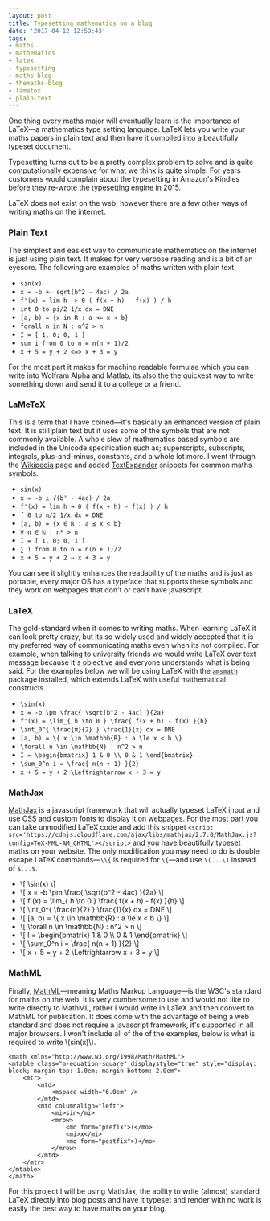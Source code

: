 ```yaml
---
layout: post
title: Typesetting mathematics on a blog
date: '2017-04-12 12:59:43'
tags:
- maths
- mathematics
- latex
- typesetting
- maths-blog
- themaths-blog
- lametex
- plain-text
---
```


One thing every maths major will eventually learn is the importance of LaTeX—a mathematics type setting language. LaTeX lets you write your maths papers in plain text and then have it compiled into a beautifully typeset document.

Typesetting turns out to be a pretty complex problem to solve and is quite computationally expensive for what we think is quite simple. For years customers would complain about the typesetting in Amazon's Kindles before they re-wrote the typesetting engine in 2015. 

LaTeX does not exist on the web, however there are a few other ways of writing maths on the internet.

### Plain Text

The simplest and easiest way to communicate mathematics on the internet is just using plain text. It makes for very verbose reading and is a bit of an eyesore. The following are examples of maths written with plain text.

* `sin(x)`
* `x = -b +- sqrt(b^2 - 4ac) / 2a`
* `f'(x) = lim h -> 0 ( f(x + h) - f(x) ) / h`
* `int 0 to pi/2 1/x dx = DNE`
* `[a, b) = {x in R : a <= x < b}`
* `forall n in N : n^2 > n`
* `I = [ 1, 0; 0, 1 ]`
* `sum i from 0 to n = n(n + 1)/2`
* `x + 5 = y + 2 <=> x + 3 = y`

For the most part it makes for machine readable formulae which you can write into Wolfram Alpha and Matlab, its also the the quickest way to write something down and send it to a college or a friend. 

### LaMeTeX

This is a term that I have coined—it's basically an enhanced version of plain text. It is still plain text but it uses some of the symbols that are not commonly available. A whole slew of mathematics based symbols are included in the Unicode specification such as; superscripts, subscripts, integrals, plus-and-minus, constants, and a whole lot more. I went through the [Wikipedia](http://www.wikiwand.com/en/List_of_mathematical_symbols) page and added [TextExpander](https://smilesoftware.com/TextExpander) snippets for common maths symbols. 

* `sin(x)`
* `x = -b ± √(b² - 4ac) / 2a`
* `f'(x) = lim h → 0 ( f(x + h) - f(x) ) / h`
* `∫ 0 to π/2 1/x dx = DNE`
* `[a, b) = {x ∈ ℝ : a ≤ x < b}`
* `∀ n ∈ ℕ : n² > n`
* `I = [ 1, 0; 0, 1 ]`
* `∑ i from 0 to n = n(n + 1)/2`
* `x + 5 = y + 2 ⇔ x + 3 = y`

You can see it slightly enhances the readability of the maths and is just as portable, every major OS has a typeface that supports these symbols and they work on webpages that don't or can't have javascript.

### LaTeX

The gold-standard when it comes to writing maths. When learning LaTeX it can look pretty crazy, but its so widely used and widely accepted that it is my preferred way of communicating maths even when its not compiled. For example, when talking to university friends we would write LaTeX over text message because it's objective and everyone understands what is being said. For the examples below we will be using LaTeX with the [`amsmath`](http://www.ams.org/publications/authors/tex/amslatex) package installed, which extends LaTeX with useful mathematical constructs.

* `\sin(x)`
* `x = -b \pm \frac{ \sqrt(b^2 - 4ac) }{2a}`
* `f'(x) = \lim_{ h \to 0 } \frac{ f(x + h) - f(x) }{h}`
* `\int_0^{ \frac{π}{2} } \frac{1}{x} dx = DNE`
* `[a, b) = \{ x \in \mathbb{R} : a \le x < b \}`
* `\forall n \in \mathbb{N} : n^2 > n`
* `I = \begin{bmatrix}
        1 & 0 \\
        0 & 1
       \end{bmatrix}`
* `\sum_0^n i = \frac{ n(n + 1) }{2}`
* `x + 5 = y + 2 \Leftrightarrow x + 3 = y`

### MathJax

[MathJax](https://www.mathjax.org) is a javascript framework that will actually typeset LaTeX input and use CSS and custom fonts to display it on webpages. For the most part you can take unmodified LaTeX code and add this snippet `<script src='https://cdnjs.cloudflare.com/ajax/libs/mathjax/2.7.0/MathJax.js?config=TeX-MML-AM_CHTML'></script>` and you have beautifully typeset maths on your website. The only modification you may need to do is double escape LaTeX commands—`\\{` is required for `\{`—and use `\(...\)` instead of `$...$`.

* \\[ \sin(x) \\]
* \\[ x = -b \pm \frac{ \sqrt(b^2 - 4ac) }{2a} \\]
* \\[ f'(x) = \lim_{ h \to 0 } \frac{ f(x + h) - f(x) }{h} \\]
* \\[ \int_0^{ \frac{π}{2} } \frac{1}{x} dx = DNE \\]
* \\[ [a, b) = \\{ x \in \mathbb{R} : a \le x < b \\} \\]
* \\[ \forall n \in \mathbb{N} : n^2 > n \\]
* \\[ I = \\begin{bmatrix} 1 & 0 \\\\ 0 & 1 \\end{bmatrix} \\]
* \\[ \sum_0^n i = \frac{ n(n + 1) }{2} \\]
* \\[ x + 5 = y + 2 \Leftrightarrow x + 3 = y \\]

### MathML

Finally, [MathML](https://www.w3.org/Math/)—meaning Maths Markup Language—is the W3C's standard for maths on the web. It is very cumbersome to use and would not like to write directly to MathML, rather I would write in LaTeX and then convert to MathML for publication. It does come with the advantage of being a web standard and does not require a javascript framework, it's supported in all major browsers. I won't include all of the of the examples, below is what is required to write \\(sin(x)\\). 

	<math xmlns="http://www.w3.org/1998/Math/MathML">
	<mtable class="m-equation-square" displaystyle="true" style="display: block; margin-top: 1.0em; margin-bottom: 2.0em">
		<mtr>
			<mtd>
				<mspace width="6.0em" />
			</mtd>
			<mtd columnalign="left">
				<mi>sin</mi>
				<mrow>
					<mo form="prefix">(</mo>
					<mi>x</mi>
					<mo form="postfix">)</mo>
				</mrow>
			</mtd>
		</mtr>
	</mtable>
	</math>

For this project I will be using MathJax, the ability to write (almost) standard LaTeX directly into blog posts and have it typeset and render with no work is easily the best way to have maths on your blog.




